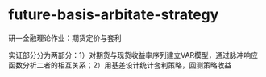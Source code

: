 # future-basis-arbitate-strategy

研一金融理论作业：期货定价与套利

实证部分分为两部分：1）对期货与现货收益率序列建立VAR模型，通过脉冲响应函数分析二者的相互关系；2）用基差设计统计套利策略，回测策略收益
